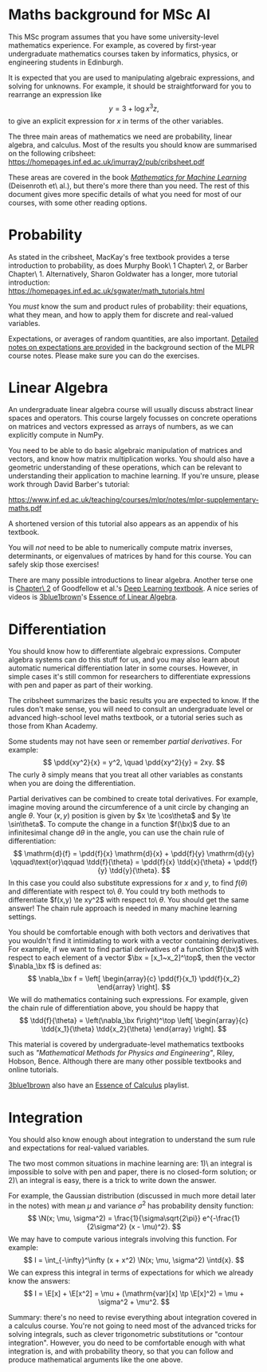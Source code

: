 # Maths background for MSc AI

This MSc program assumes that you have some university-level mathematics experience.
For example, as covered by first-year undergraduate mathematics courses taken by
informatics, physics, or engineering students in Edinburgh.

It is expected that you are used to manipulating algebraic expressions, and
solving for unknowns. For example, it should be straightforward for you to
rearrange an expression like
$$
    y = 3 + \log x^3 z,
$$
to give an explicit expression for $x$ in terms of the other variables.

The three main areas of mathematics we need are probability, linear algebra, and
calculus. Most of the results you should know are summarised on the following
cribsheet:\
<https://homepages.inf.ed.ac.uk/imurray2/pub/cribsheet.pdf>

These areas are covered in the book
[*Mathematics for Machine Learning*](https://mml-book.github.io/) (Deisenroth et\ al.),
but there's more there than you need. The rest of this document gives more
specific details of what you need for most of our courses, with some other reading
options.


# Probability

As stated in the cribsheet, MacKay's free textbook provides a terse introduction
to probability, as does Murphy Book\ 1 Chapter\ 2, or Barber Chapter\ 1.
Alternatively, Sharon Goldwater has a longer, more tutorial introduction:\
<https://homepages.inf.ed.ac.uk/sgwater/math_tutorials.html>

You *must* know the sum and product rules of probability: their equations, what
they mean, and how to apply them for discrete and real-valued variables.

Expectations, or averages of random quantities, are also important.
[Detailed notes on expectations are provided](https://mlpr.inf.ed.ac.uk/2024/notes/w0g_expectations.html)
in the background section of the MLPR course notes. Please make sure you can do
the exercises.


# Linear Algebra

An undergraduate linear algebra course will usually discuss abstract linear
spaces and operators. This course largely focusses on concrete operations on
matrices and vectors expressed as arrays of numbers, as we can explicitly
compute in NumPy.

You need to be able to do basic algebraic manipulation of matrices and vectors,
and know how matrix multiplication works. You should also have a geometric
understanding of these operations, which can be relevant to understanding their
application to machine learning. If you're unsure, please work through David
Barber's tutorial:

<https://www.inf.ed.ac.uk/teaching/courses/mlpr/notes/mlpr-supplementary-maths.pdf>

A shortened version of this tutorial also appears as an appendix of his textbook.

You will *not* need to be able to numerically compute matrix inverses,
determinants, or eigenvalues of matrices by hand for this course. You can safely
skip those exercises!

There are many possible introductions to linear algebra. Another terse one is 
[Chapter\ 2](https://www.deeplearningbook.org/contents/linear_algebra.html) of
Goodfellow et al.'s [Deep Learning textbook](https://www.deeplearningbook.org/).
A nice series of videos is [3blue1brown](https://www.3blue1brown.com/)'s [Essence of Linear Algebra](https://www.youtube.com/playlist?list=PLZHQObOWTQDPD3MizzM2xVFitgF8hE_ab).


# Differentiation

You should know how to differentiate algebraic expressions. Computer algebra
systems can do this stuff for us, and you may also learn about automatic numerical
differentiation later in some courses. However, in simple cases it's still common
for researchers to differentiate expressions with pen and paper as part of their
working.

The cribsheet summarizes the basic results you are expected to know. If the rules
don't make sense, you will need to consult an undergraduate level or advanced
high-school level maths textbook, or a tutorial series such as those from Khan
Academy.

Some students may not have seen or remember *partial derivatives*. For example:
$$
    \pdd{xy^2}{x} = y^2, \quad
    \pdd{xy^2}{y} = 2xy.
$$
The curly $\partial$ simply means that you treat all other variables as
constants when you are doing the differentiation.

Partial derivatives can be combined to create total derivatives. For example,
imagine moving around the circumference of a unit circle by changing an angle
$\theta$. Your $(x,y)$ position is given by $x \te \cos\theta$ and $y \te
\sin\theta$. To compute the change in a function $f(\bx)$ due to an
infinitesimal change $\mathrm{d}\theta$ in the angle, you can use the chain rule
of differentiation:
$$
    \mathrm{d}{f} = \pdd{f}{x} \mathrm{d}{x}  +  \pdd{f}{y} \mathrm{d}{y}
\qquad\text{or}\qquad
    \tdd{f}{\theta} = \pdd{f}{x} \tdd{x}{\theta}  +  \pdd{f}{y} \tdd{y}{\theta}.
$$
In this case you could also substitute expressions for $x$ and $y$, to find
$f(\theta)$ and differentiate with respect to\ $\theta$. You could try both
methods to differentiate $f(x,y) \te xy^2$ with respect to\ $\theta$. You should
get the same answer! The chain rule approach is needed in many machine learning
settings.

You should be comfortable enough with both vectors and derivatives that you
wouldn't find it intimidating to work with a vector containing derivatives. For
example, if we want to find partial derivatives of a function $f(\bx)$ with
respect to each element of a vector $\bx = [x_1~x_2]^\top$, then the vector
$\nabla_\bx f$ is defined as:
$$
    \nabla_\bx f = 
        \left[ \begin{array}{c} \pdd{f}{x_1}  \pdd{f}{x_2} \end{array} \right].
$$
We will do mathematics containing such expressions. For example, given the chain
rule of differentiation above, you should be happy that
$$
    \tdd{f}{\theta} = \left(\nabla_\bx f\right)^\top 
        \left[ \begin{array}{c} \tdd{x_1}{\theta}  \tdd{x_2}{\theta} \end{array} \right].
$$

This material is covered by undergraduate-level mathematics textbooks such as
*"Mathematical Methods for Physics and Engineering"*, Riley, Hobson, Bence.
Although there are many other possible textbooks and online tutorials.

[3blue1brown](https://www.3blue1brown.com/) also have an [Essence of
Calculus](https://www.youtube.com/playlist?list=PLZHQObOWTQDMsr9K-rj53DwVRMYO3t5Yr)
playlist.


# Integration

You should also know enough about integration to understand the sum rule and
expectations for real-valued variables.

The two most common situations in machine learning are: 1)\ an integral is
impossible to solve with pen and paper, there is no closed-form solution;
or 2)\ an integral is easy, there is a trick to write down the answer.

For example, the Gaussian distribution (discussed in much more detail later in
the notes) with mean $\mu$ and variance $\sigma^2$ has probability density function:
$$
    \N(x;  \mu, \sigma^2) = \frac{1}{\sigma\sqrt{2\pi}}  e^{-\frac{1}{2\sigma^2} (x - \mu)^2}.
$$
We may have to compute various integrals involving this function. For example:
$$
    I = \int_{-\infty}^\infty  (x + x^2)  \N(x;  \mu, \sigma^2) \intd{x}.
$$
We can express this integral in terms of expectations for which we already
know the answers:
$$
    I = \E[x] + \E[x^2] = \mu  +  (\mathrm{var}[x] \tp \E[x]^2)
    = \mu + \sigma^2 + \mu^2.
$$

Summary: there's no need to revise everything about integration covered in a
calculus course. You're not going to need most of the advanced tricks for solving integrals,
such as clever trigonometric substitutions or "contour integration".
However, you do need to be comfortable enough with what integration is,
and with probability theory, so that you can follow and produce mathematical
arguments like the one above.

